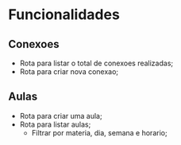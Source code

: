 # Funcionalidades

## Conexoes

- Rota para listar o total  de conexoes realizadas;
- Rota para criar nova conexao;

## Aulas

- Rota para criar uma aula;
- Rota para listar aulas;
  - Filtrar por materia, dia, semana e horario;


